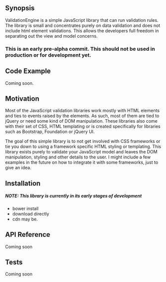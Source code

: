 ## Synopsis

ValidationEngine is a simple JavaScript library that can run validation rules. The library is small and concentrates purely on data validation and does not include html element validations. This allows the developers full freedom in separating out the view and model concerns.

### This is an early pre-alpha commit. This should not be used in production or for development yet.

## Code Example

Coming soon.

## Motivation

Most of the JavaScript validation libraries work mostly with HTML elements and ties to events raised by the elements. As such, most of them are tied to jQuery or need some kind of DOM manipulation. These libraries also come with their set of CSS, HTML templating or is created specifically for libraries such as Bootstrap, Foundation or jQuery UI.

The goal of this simple library is to not get involved with CSS frameworks or tie you down to using a framework specific HTML styling or templating. This library exists purely to validate your JavaScript model and leaves the DOM manipulation, styling and other details to the user. I might include a few examples in the future on how to integrate it with some frameworks, just to give an idea.

## Installation

##### NOTE: This library is currently in its early stages of development
* bower install
* download directly
* cdn may be.

## API Reference

Coming soon

## Tests

Coming soon
